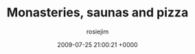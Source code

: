 ---
blog: travel
date: 2009-07-25 21:00:21 +0000
title: "Monasteries, saunas and pizza"
author: rosiejim
permalink: /china-2009/three-nations/mongolia/ulaanbaatar/monasteries-saunas-and-pizza.markd/
---